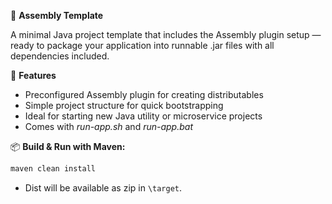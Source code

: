 🧩 **Assembly Template**

A minimal Java project template that includes the Assembly plugin setup — ready to package your application into runnable .jar files with all dependencies included.

🚀 **Features**

- Preconfigured Assembly plugin for creating distributables
- Simple project structure for quick bootstrapping
- Ideal for starting new Java utility or microservice projects
- Comes with _run-app.sh_ and _run-app.bat_

📦 **Build & Run with Maven:**

```bat
maven clean install
```

- Dist will be available as zip in `\target`.
